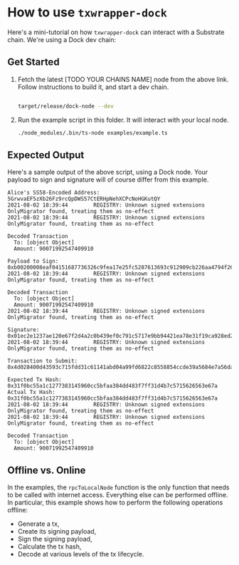 # How to use `txwrapper-dock`

Here's a mini-tutorial on how `txwrapper-dock` can interact with a Substrate chain. We're using a Dock dev chain:

## Get Started

1. Fetch the latest [TODO YOUR CHAINS NAME] node from the above link. Follow instructions to build it, and start a dev chain.

    ```bash

    target/release/dock-node --dev
    ```

2. Run the example script in this folder. It will interact with your local node.

    ```bash
    ./node_modules/.bin/ts-node examples/example.ts
    ```

## Expected Output

Here's a sample output of the above script, using a Dock node. Your payload to sign and signature will of course differ from this example.

```
Alice's SS58-Encoded Address: 5GrwvaEF5zXb26Fz9rcQpDWS57CtERHpNehXCPcNoHGKutQY
2021-08-02 18:39:44        REGISTRY: Unknown signed extensions OnlyMigrator found, treating them as no-effect
2021-08-02 18:39:44        REGISTRY: Unknown signed extensions OnlyMigrator found, treating them as no-effect

Decoded Transaction
  To: [object Object]
  Amount: 90071992547409910

Payload to Sign: 0xb00200008eaf04151687736326c9fea17e25fc5287613693c912909cb226aa4794f26a4813f6ffffffffff3f01650000001f000000010000009388db55e44f5c438c0a4d3dd4c260e25261b1c79aa47c91bfd39bced0b9cc4cc3706e95451aec9903e5b6dd1fe95d1876a8e31c3556685276c559c1b0ddfe53
2021-08-02 18:39:44        REGISTRY: Unknown signed extensions OnlyMigrator found, treating them as no-effect

Decoded Transaction
  To: [object Object]
  Amount: 90071992547409910
2021-08-02 18:39:44        REGISTRY: Unknown signed extensions OnlyMigrator found, treating them as no-effect

Signature: 0x01ec2e1237ae120e67f2d4a2c0b439ef0c791c5717e9bb94421ea78e31f19ca928ed26f07b657648c61a9adfa5f9cd4414969f4a32579c4e83869b5e51f2e53a89
2021-08-02 18:39:44        REGISTRY: Unknown signed extensions OnlyMigrator found, treating them as no-effect

Transaction to Submit: 0x4d028400d43593c715fdd31c61141abd04a99fd6822c8558854ccde39a5684e7a56da27d01ec2e1237ae120e67f2d4a2c0b439ef0c791c5717e9bb94421ea78e31f19ca928ed26f07b657648c61a9adfa5f9cd4414969f4a32579c4e83869b5e51f2e53a89650000000200008eaf04151687736326c9fea17e25fc5287613693c912909cb226aa4794f26a4813f6ffffffffff3f01

Expected Tx Hash: 0x31f0bc55a1c1277383145960cc5bfaa384dd483f7ff31d4b7c5715626563e67a
Actual Tx Hash: 0x31f0bc55a1c1277383145960cc5bfaa384dd483f7ff31d4b7c5715626563e67a
2021-08-02 18:39:44        REGISTRY: Unknown signed extensions OnlyMigrator found, treating them as no-effect
2021-08-02 18:39:44        REGISTRY: Unknown signed extensions OnlyMigrator found, treating them as no-effect

Decoded Transaction
  To: [object Object]
  Amount: 90071992547409910
```

## Offline vs. Online

In the examples, the `rpcToLocalNode` function is the only function that needs to be called with internet access. Everything else can be performed offline. In particular, this example shows how to perform the following operations offline:

- Generate a tx,
- Create its signing payload,
- Sign the signing payload,
- Calculate the tx hash,
- Decode at various levels of the tx lifecycle.
